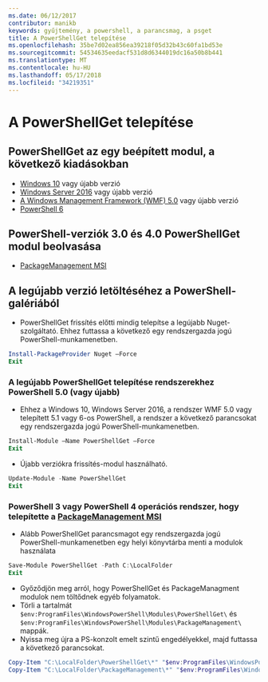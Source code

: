 ```yaml
---
ms.date: 06/12/2017
contributor: manikb
keywords: gyűjtemény, a powershell, a parancsmag, a psget
title: A PowerShellGet telepítése
ms.openlocfilehash: 35be7d02ea856ea39218f05d32b43c60fa1bd53e
ms.sourcegitcommit: 54534635eedacf531d8d6344019dc16a50b8b441
ms.translationtype: MT
ms.contentlocale: hu-HU
ms.lasthandoff: 05/17/2018
ms.locfileid: "34219351"
---
```

# <a name="installing-powershellget"></a>A PowerShellGet telepítése

## <a name="powershellget-is-an-in-box-module-in-the-following-releases"></a>PowerShellGet az egy beépített modul, a következő kiadásokban

- [Windows 10](https://www.microsoft.com/windows/get-windows-10) vagy újabb verzió
- [Windows Server 2016](https://technet.microsoft.com/windows-server-docs/get-started/windows-server-2016) vagy újabb verzió
- [A Windows Management Framework (WMF) 5.0](https://www.microsoft.com/download/details.aspx?id=50395) vagy újabb verzió
- [PowerShell 6](https://github.com/PowerShell/PowerShell/releases)

## <a name="get-powershellget-module-for-powershell-versions-30-and-40"></a>PowerShell-verziók 3.0 és 4.0 PowerShellGet modul beolvasása

- [PackageManagement MSI](http://go.microsoft.com/fwlink/?LinkID=746217&clcid=0x409)

## <a name="get-the-latest-version-from-powershell-gallery"></a>A legújabb verzió letöltéséhez a PowerShell-galériából

- PowerShellGet frissítés előtti mindig telepítse a legújabb Nuget-szolgáltató. Ehhez futtassa a következő egy rendszergazda jogú PowerShell-munkamenetben.

```powershell
Install-PackageProvider Nuget –Force
Exit
```

### <a name="for-systems-with-powershell-50-or-newer-you-can-install-the-latest-powershellget"></a>A legújabb PowerShellGet telepítése rendszerekhez PowerShell 5.0 (vagy újabb)

- Ehhez a Windows 10, Windows Server 2016, a rendszer WMF 5.0 vagy telepített 5.1 vagy 6-os PowerShell, a rendszer a következő parancsokat egy rendszergazda jogú PowerShell-munkamenetben.

```powershell
Install-Module –Name PowerShellGet –Force
Exit
```

- Újabb verziókra frissítés-modul használható.

```powershell
Update-Module -Name PowerShellGet
Exit
```

### <a name="for-systems-running-powershell-3-or-powershell-4-that-have-installed-the-packagemanagement-msihttpgomicrosoftcomfwlinklinkid746217clcid0x409"></a>PowerShell 3 vagy PowerShell 4 operációs rendszer, hogy telepítette a [PackageManagement MSI](http://go.microsoft.com/fwlink/?LinkID=746217&clcid=0x409)

- Alább PowerShellGet parancsmagot egy rendszergazda jogú PowerShell-munkamenetben egy helyi könyvtárba menti a modulok használata

```powershell
Save-Module PowerShellGet -Path C:\LocalFolder
Exit
```

- Győződjön meg arról, hogy PowerShellGet és PackageManagment modulok nem töltődnek egyéb folyamatok.
- Törli a tartalmát `$env:ProgramFiles\WindowsPowerShell\Modules\PowerShellGet\` és `$env:ProgramFiles\WindowsPowerShell\Modules\PackageManagement\` mappák.
- Nyissa meg újra a PS-konzolt emelt szintű engedélyekkel, majd futtassa a következő parancsokat.

```powershell
Copy-Item "C:\LocalFolder\PowerShellGet\*" "$env:ProgramFiles\WindowsPowerShell\Modules\PowerShellGet\" -Recurse -Force
Copy-Item "C:\LocalFolder\PackageManagement\*" "$env:ProgramFiles\WindowsPowerShell\Modules\PackageManagement\" -Recurse -Force
```